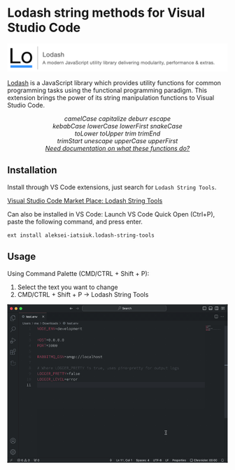 # Lodash string methods for Visual Studio Code

<p align="center">
  <img src="./static/banner.png">
</p>

[Lodash](https://lodash.com/) is a JavaScript library which provides utility functions for common programming tasks using the functional programming paradigm. This extension brings the power of its string manipulation functions to Visual Studio Code.

<p align="center">
  <em>
    camelCase
    capitalize
    deburr
    escape
  </em>
  <br />
  <em>
    kebabCase
    lowerCase
    lowerFirst
    snakeCase
  </em>
  <br />
  <em>
    toLower
    toUpper
    trim
    trimEnd
  </em>
  <br />
  <em>
    trimStart
    unescape
    upperCase
    upperFirst
  </em>
  <br />
  <em>
    <a href="https://lodash.com/docs/">
      Need documentation on what these functions do?
    </a>
  </em>
</p>

## Installation

Install through VS Code extensions, just search for `Lodash String Tools`.

[Visual Studio Code Market Place: Lodash String Tools](https://marketplace.visualstudio.com/items?itemName=aleksei-iatsiuk.lodash-string-tools)

Can also be installed in VS Code: Launch VS Code Quick Open (Ctrl+P), paste the following command, and press enter.

```
ext install aleksei-iatsiuk.lodash-string-tools
```

## Usage

Using Command Palette (CMD/CTRL + Shift + P):

1. Select the text you want to change
2. CMD/CTRL + Shift + P -> Lodash String Tools

<p align="center">
  <img src="./static/how-to.gif">
</p>
